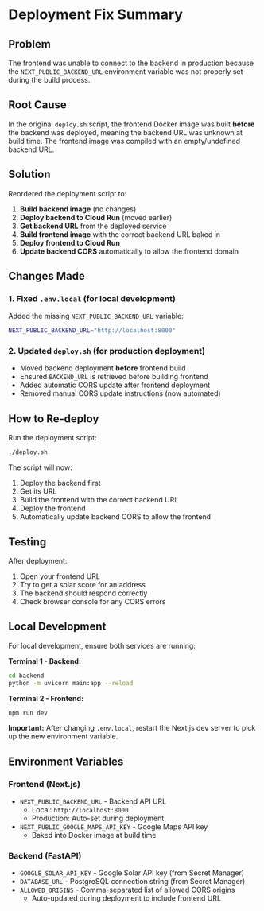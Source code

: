 # Deployment Fix Summary

## Problem
The frontend was unable to connect to the backend in production because the `NEXT_PUBLIC_BACKEND_URL` environment variable was not properly set during the build process.

## Root Cause
In the original `deploy.sh` script, the frontend Docker image was built **before** the backend was deployed, meaning the backend URL was unknown at build time. The frontend image was compiled with an empty/undefined backend URL.

## Solution
Reordered the deployment script to:

1. **Build backend image** (no changes)
2. **Deploy backend to Cloud Run** (moved earlier)
3. **Get backend URL** from the deployed service
4. **Build frontend image** with the correct backend URL baked in
5. **Deploy frontend to Cloud Run**
6. **Update backend CORS** automatically to allow the frontend domain

## Changes Made

### 1. Fixed `.env.local` (for local development)
Added the missing `NEXT_PUBLIC_BACKEND_URL` variable:
```bash
NEXT_PUBLIC_BACKEND_URL="http://localhost:8000"
```

### 2. Updated `deploy.sh` (for production deployment)
- Moved backend deployment **before** frontend build
- Ensured `BACKEND_URL` is retrieved before building frontend
- Added automatic CORS update after frontend deployment
- Removed manual CORS update instructions (now automated)

## How to Re-deploy

Run the deployment script:
```bash
./deploy.sh
```

The script will now:
1. Deploy the backend first
2. Get its URL
3. Build the frontend with the correct backend URL
4. Deploy the frontend
5. Automatically update backend CORS to allow the frontend

## Testing

After deployment:
1. Open your frontend URL
2. Try to get a solar score for an address
3. The backend should respond correctly
4. Check browser console for any CORS errors

## Local Development

For local development, ensure both services are running:

**Terminal 1 - Backend:**
```bash
cd backend
python -m uvicorn main:app --reload
```

**Terminal 2 - Frontend:**
```bash
npm run dev
```

**Important:** After changing `.env.local`, restart the Next.js dev server to pick up the new environment variable.

## Environment Variables

### Frontend (Next.js)
- `NEXT_PUBLIC_BACKEND_URL` - Backend API URL
  - Local: `http://localhost:8000`
  - Production: Auto-set during deployment
- `NEXT_PUBLIC_GOOGLE_MAPS_API_KEY` - Google Maps API key
  - Baked into Docker image at build time

### Backend (FastAPI)
- `GOOGLE_SOLAR_API_KEY` - Google Solar API key (from Secret Manager)
- `DATABASE_URL` - PostgreSQL connection string (from Secret Manager)
- `ALLOWED_ORIGINS` - Comma-separated list of allowed CORS origins
  - Auto-updated during deployment to include frontend URL
